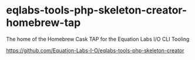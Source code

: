 # eqlabs-tools-php-skeleton-creator-homebrew-tap

The home of the Homebrew Cask TAP for the Equation Labs I/O CLI Tooling

https://github.com/Equation-Labs-I-O/eqlabs-tools-php-skeleton-creator
